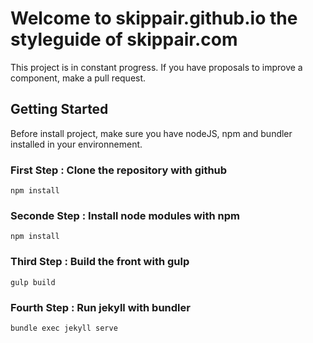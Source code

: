# Welcome to skippair.github.io the styleguide of skippair.com

This project is in constant progress. If you have proposals to improve a component, make a pull request.

## Getting Started
Before install project, make sure you have nodeJS, npm and bundler installed in your environnement.

### First Step : Clone the repository with github
```
npm install
```
### Seconde Step : Install node modules with npm
```
npm install
```
### Third Step : Build the front with gulp
```
gulp build
```
### Fourth Step : Run jekyll with bundler
```
bundle exec jekyll serve
```
